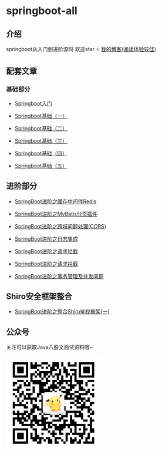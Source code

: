 # springboot-all

## 介绍

springboot从入门到进阶源码 欢迎star ⭐️  [我的博客(阅读体验较佳)](https://www.qiuchenglei.top)

## 配套文章

### 基础部分

- [Springboot入门](https://mp.weixin.qq.com/s/FFgVhS5p6GdgTXlCsbgY6g)

- [Springboot基础（一）](https://mp.weixin.qq.com/s/5RYdxejXz8n6rVTopPVWzw)

- [Springboot基础（二）](https://mp.weixin.qq.com/s/EBOntbc5YLWGin56cSE9Cg)

- [Springboot基础（三）](https://mp.weixin.qq.com/s/GmA1Q4oftlaMq4LVcu8tEA)

- [Springboot基础（四）](https://mp.weixin.qq.com/s/NADDy2WpaHkb17ypsSu9SA)

- [Springboot基础（五）](https://mp.weixin.qq.com/s/dfcPjDzbi57aDWyNZCehJw)

## 进阶部分

- [SpringBoot进阶之缓存中间件Redis](https://mp.weixin.qq.com/s/ElCAiPiDmwBJXO_T7zE8_A)

- [SpringBoot进阶之MyBatis分页插件](https://mp.weixin.qq.com/s/6OSmftWHa7anfWtClHNG_w)

- [SpringBoot进阶之跨域问题处理(CORS)](https://mp.weixin.qq.com/s/xWCqEEdEkj1NaragcQOh4g)

- [SpringBoot进阶之日志集成](https://mp.weixin.qq.com/s/d4lNPFxXo3PlL7zMpDd5LQ)

- [SpringBoot进阶之请求拦截](https://mp.weixin.qq.com/s/JtFTVIguXkCjFLqvFw2Y-w)

- [SpringBoot进阶之请求拦截](https://mp.weixin.qq.com/s/JtFTVIguXkCjFLqvFw2Y-w)

- [SpringBoot进阶之事务管理及并发问题](https://mp.weixin.qq.com/s/5Lj5Ui42BMfyK1EP7NqQbA)


## Shiro安全框架整合

- [SpringBoot进阶之整合Shiro鉴权框架(一)](https://mp.weixin.qq.com/s/WNM0iYcUDEBYo22JBwcCmw)

## 公众号

关注可以获取Java八股文面试资料哦~

![](./wx.jpg)
